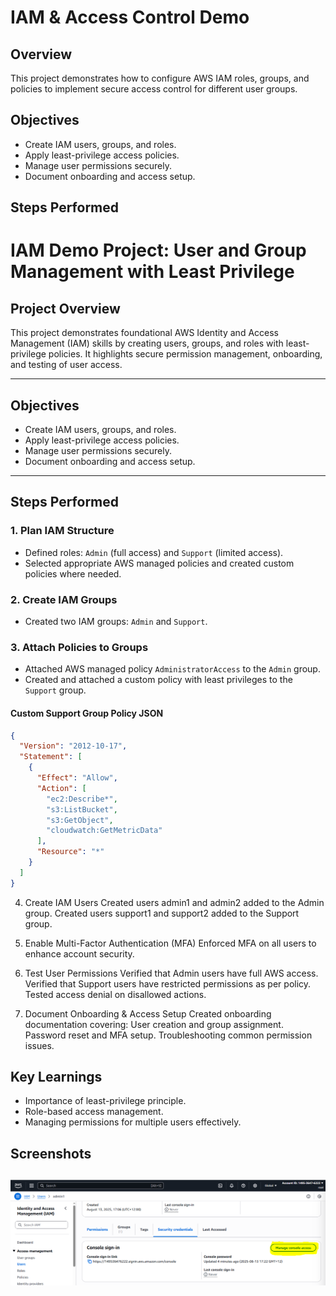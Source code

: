# IAM & Access Control Demo

## Overview
This project demonstrates how to configure AWS IAM roles, groups, and policies to implement secure access control for different user groups.

## Objectives
- Create IAM users, groups, and roles.
- Apply least-privilege access policies.
- Manage user permissions securely.
- Document onboarding and access setup.

## Steps Performed
# IAM Demo Project: User and Group Management with Least Privilege

## Project Overview
This project demonstrates foundational AWS Identity and Access Management (IAM) skills by creating users, groups, and roles with least-privilege policies. It highlights secure permission management, onboarding, and testing of user access.

---

## Objectives
- Create IAM users, groups, and roles.
- Apply least-privilege access policies.
- Manage user permissions securely.
- Document onboarding and access setup.

---

## Steps Performed

### 1. Plan IAM Structure
- Defined roles: `Admin` (full access) and `Support` (limited access).
- Selected appropriate AWS managed policies and created custom policies where needed.

### 2. Create IAM Groups
- Created two IAM groups: `Admin` and `Support`.

### 3. Attach Policies to Groups
- Attached AWS managed policy `AdministratorAccess` to the `Admin` group.
- Created and attached a custom policy with least privileges to the `Support` group.

#### Custom Support Group Policy JSON

```json
{
  "Version": "2012-10-17",
  "Statement": [
    {
      "Effect": "Allow",
      "Action": [
        "ec2:Describe*",
        "s3:ListBucket",
        "s3:GetObject",
        "cloudwatch:GetMetricData"
      ],
      "Resource": "*"
    }
  ]
}
```
4. Create IAM Users
Created users admin1 and admin2 added to the Admin group.
Created users support1 and support2 added to the Support group.
5. Enable Multi-Factor Authentication (MFA)
Enforced MFA on all users to enhance account security.

6. Test User Permissions
Verified that Admin users have full AWS access.
Verified that Support users have restricted permissions as per policy.
Tested access denial on disallowed actions.
7. Document Onboarding & Access Setup
Created onboarding documentation covering:
User creation and group assignment.
Password reset and MFA setup.
Troubleshooting common permission issues.

## Key Learnings
- Importance of least-privilege principle.
- Role-based access management.
- Managing permissions for multiple users effectively.

## Screenshots
![Users Created](projects/iam-demo/PwdReset.PNG)
---


